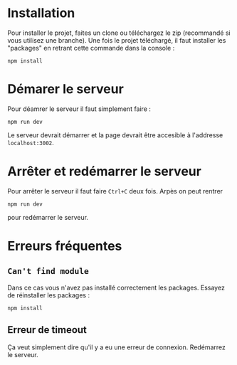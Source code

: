 # Installation

Pour installer le projet, faites un clone ou téléchargez le zip (recommandé si vous utilisez une branche). Une fois le projet téléchargé, il faut installer les "packages" en retrant cette commande dans la console : 
```
npm install
```

# Démarer le serveur 
Pour déamrer le serveur il faut simplement faire :

```
npm run dev
```
Le serveur devrait démarrer et la page devrait être accesible à l'addresse `localhost:3002`. 

# Arrêter et redémarrer le serveur

Pour arrêter le serveur il faut faire `Ctrl+C` deux fois. Arpès on peut rentrer
```
npm run dev
```
pour redémarrer le serveur.  

# Erreurs fréquentes 

## `Can't find module `

Dans ce cas vous n'avez pas installé correctement les packages. Essayez de réinstaller les packages : 
```
npm install
```
## Erreur de timeout

Ça veut simplement dire qu'il y a eu une erreur de connexion. Redémarrez le serveur.
